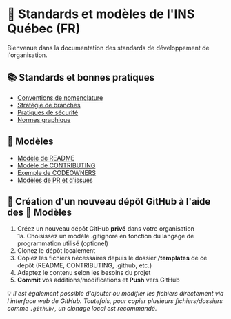 # 📘 Standards et modèles de l'INS Québec (FR)

Bienvenue dans la documentation des standards de développement de l'organisation.


## 📚 Standards et bonnes pratiques

- [Conventions de nomenclature](./conventions-nomenclature.md)
- [Stratégie de branches](./strategie-branches.md)
- [Pratiques de sécurité](./pratiques-securite.md)
- [Normes graphique](../INSQuebecNormesGraphiques_2024-1.pdf)

## 🧩 Modèles

- [Modèle de README](../../templates/README-fr.md)
- [Modèle de CONTRIBUTING](../../templates/CONTRIBUTING-fr.md)
- [Exemple de CODEOWNERS](../../templates/CODEOWNERS-fr)
- [Modèles de PR et d'issues](../../.github/)

## 🚀 Création d'un nouveau dépôt GitHub à l'aide des 🧩 Modèles

1. Créez un nouveau dépôt GitHub **privé** dans votre organisation  
	1a. Choisissez un modèle .gitignore en fonction du langage de programmation utilisé (optionel)
2. Clonez le dépôt localement
3. Copiez les fichiers nécessaires depuis le dossier **/templates** de ce dépôt (README, CONTRIBUTING, .github, etc.)
4. Adaptez le contenu selon les besoins du projet
5. **Commit** vos additions/modifications et **Push** vers GitHub

💡 *Il est également possible d'ajouter ou modifier les fichiers directement via l'interface web de GitHub. Toutefois, pour copier plusieurs fichiers/dossiers comme `.github/`, un clonage local est recommandé.*
